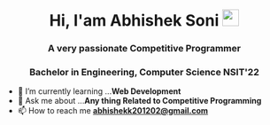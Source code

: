 <h1 align="center">Hi, I'am Abhishek Soni <img src="https://raw.githubusercontent.com/iampavangandhi/iampavangandhi/master/gifs/Hi.gif" width="30px"></h1>

<h3 align="center">A very passionate Competitive Programmer</h3>
<h3 align="center">Bachelor in Engineering, Computer Science NSIT'22</h3>


- 🌱 I’m currently learning ...**Web Development**
- 💬 Ask me about ...**Any thing Related to Competitive Programming**
- 📫 How to reach me **<a href="mailto:abhishekk201202@gmail.com">abhishekk201202@gmail.com</a>**


<!--
**abhishek201202/abhishek201202** is a ✨ _special_ ✨ repository because its `README.md` (this file) appears on your GitHub profile.

Here are some ideas to get you started:

- 🔭 I’m currently working on ...
- 👯 I’m looking to collaborate on ...
- 🤔 I’m looking for help with ...
- 😄 Pronouns: ...
- ⚡ Fun fact: ...
-->
